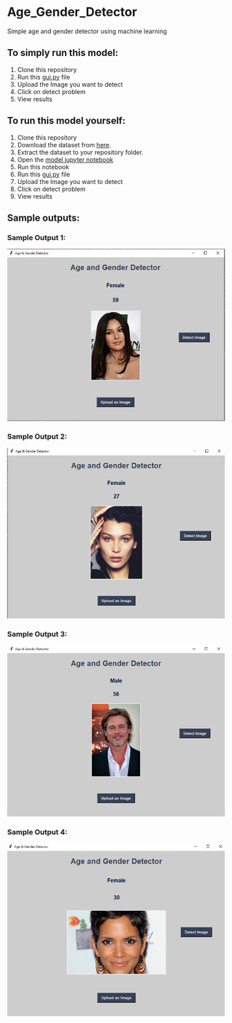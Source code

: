 # Age_Gender_Detector
Simple age and gender detector using machine learning
## To simply run this model:
1. Clone this repository
2. Run this [gui.py](https://github.com/syedammaji2822/Age_Gender_Detector/blob/main/gui.py) file
3. Upload the Image you want to detect
4. Click on detect problem
5. View results

## To run this model yourself:
1. Clone this repository
2. Download the dataset from [here](https://www.kaggle.com/datasets/jangedoo/utkface-new).
3. Extract the dataset to your repository folder.
4. Open the [model jupyter notebook](https://github.com/syedammaji2822/Age_Gender_Detector/blob/main/Model.ipynb)
5. Run this notebook
6. Run this [gui.py](https://github.com/syedammaji2822/Age_Gender_Detector/blob/main/gui.py) file
7. Upload the Image you want to detect
8. Click on detect problem
9. View results

## Sample outputs:
### Sample Output 1:
![Sample Output 1](https://github.com/syedammaji2822/Age_Gender_Detector/blob/main/Output_Image_1.PNG)
### Sample Output 2:
![Sample Output 2](https://github.com/syedammaji2822/Age_Gender_Detector/blob/main/Output_Image_2.PNG)
### Sample Output 3:
![Sample Output 3](https://github.com/syedammaji2822/Age_Gender_Detector/blob/main/Output_Image_3.PNG)
### Sample Output 4:
![Sample Output 4](https://github.com/syedammaji2822/Age_Gender_Detector/blob/main/Output_Image_4.PNG)
